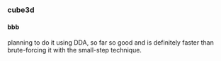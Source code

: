 ### cube3d

#### bbb ####

planning to do it using DDA, so far so good and is definitely faster than brute-forcing it with the small-step technique.